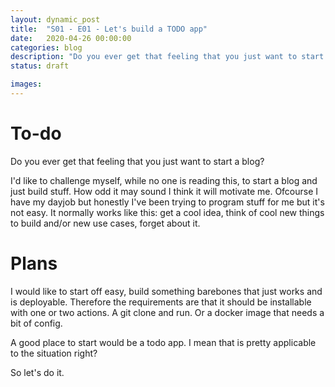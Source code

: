 ```yaml
---
layout: dynamic_post
title:  "S01 - E01 - Let's build a TODO app"
date:   2020-04-26 00:00:00
categories: blog
description: "Do you ever get that feeling that you just want to start a blog?"
status: draft

images:
---
```


# To-do

Do you ever get that feeling that you just want to start a blog?

I'd like to challenge myself, while no one is reading this, to start a blog and just build stuff. How odd it may sound I think it will motivate me. Ofcourse I have my dayjob but honestly I've been trying to program stuff for me but it's not easy. It normally works like this: get a cool idea, think of cool new things to build and/or new use cases, forget about it.

# Plans

I would like to start off easy, build something barebones that just works and is deployable. Therefore the requirements are that it should be installable with one or two actions. A git clone and run. Or a docker image that needs a bit of config.

A good place to start would be a todo app. I mean that is pretty applicable to the situation right?


So let's do it.
